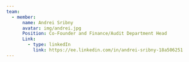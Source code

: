 ```yaml
---
team:
  - member:
      name: Andrei Sribny
      avatar: img/andrei.jpg
      Position: Co-Founder and Finance/Audit Department Head
      Link:
        - type: linkedIn
          link: https://ee.linkedin.com/in/andrei-sribny-18a506251
---
```

